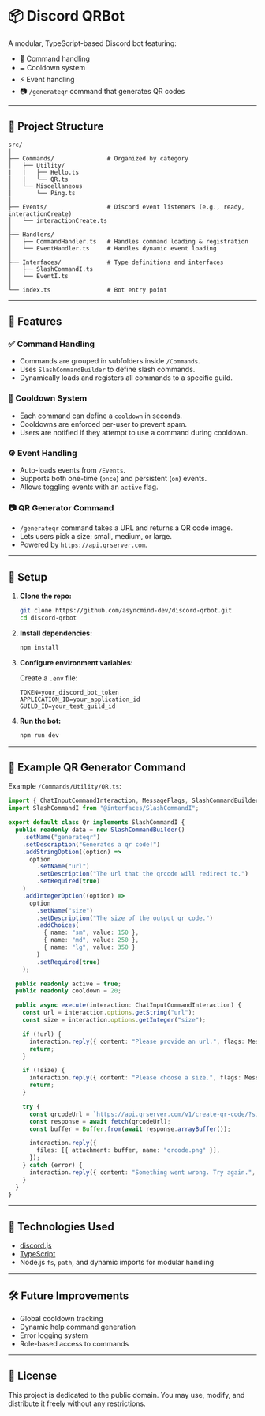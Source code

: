 # 📦 Discord QRBot

A modular, TypeScript-based Discord bot featuring:

- 🧠 Command handling
- 🗕️ Cooldown system
- ⚡ Event handling
- 📷 `/generateqr` command that generates QR codes

---

## 📁 Project Structure

```
src/
│
├── Commands/               # Organized by category
│   ├── Utility/
|   |   ├── Hello.ts  
│   |   └── QR.ts
│   └── Miscellaneous
|       └── Ping.ts
│
├── Events/                 # Discord event listeners (e.g., ready, interactionCreate)
│   └── interactionCreate.ts
│
├── Handlers/
│   ├── CommandHandler.ts   # Handles command loading & registration
│   └── EventHandler.ts     # Handles dynamic event loading
│
├── Interfaces/             # Type definitions and interfaces
│   ├── SlashCommandI.ts
│   └── EventI.ts
│
└── index.ts                # Bot entry point
```

---

## 🚀 Features

### ✅ Command Handling

- Commands are grouped in subfolders inside `/Commands`.
- Uses `SlashCommandBuilder` to define slash commands.
- Dynamically loads and registers all commands to a specific guild.

### 🔁 Cooldown System

- Each command can define a `cooldown` in seconds.
- Cooldowns are enforced per-user to prevent spam.
- Users are notified if they attempt to use a command during cooldown.

### ⚙️ Event Handling

- Auto-loads events from `/Events`.
- Supports both one-time (`once`) and persistent (`on`) events.
- Allows toggling events with an `active` flag.

### 📷 QR Generator Command

- `/generateqr` command takes a URL and returns a QR code image.
- Lets users pick a size: small, medium, or large.
- Powered by `https://api.qrserver.com`.

---

## 🔧 Setup

1. **Clone the repo:**

   ```bash
   git clone https://github.com/asyncmind-dev/discord-qrbot.git
   cd discord-qrbot
   ```

2. **Install dependencies:**

   ```bash
   npm install
   ```

3. **Configure environment variables:**

   Create a `.env` file:

   ```env
   TOKEN=your_discord_bot_token
   APPLICATION_ID=your_application_id
   GUILD_ID=your_test_guild_id
   ```

4. **Run the bot:**

   ```bash
   npm run dev
   ```

---

## 🧪 Example QR Generator Command

Example `/Commands/Utility/QR.ts`:

```ts
import { ChatInputCommandInteraction, MessageFlags, SlashCommandBuilder } from "discord.js";
import SlashCommandI from "@interfaces/SlashCommandI";

export default class Qr implements SlashCommandI {
  public readonly data = new SlashCommandBuilder()
    .setName("generateqr")
    .setDescription("Generates a qr code!")
    .addStringOption((option) =>
      option
        .setName("url")
        .setDescription("The url that the qrcode will redirect to.")
        .setRequired(true)
    )
    .addIntegerOption((option) =>
      option
        .setName("size")
        .setDescription("The size of the output qr code.")
        .addChoices(
          { name: "sm", value: 150 },
          { name: "md", value: 250 },
          { name: "lg", value: 350 }
        )
        .setRequired(true)
    );

  public readonly active = true;
  public readonly cooldown = 20;

  public async execute(interaction: ChatInputCommandInteraction) {
    const url = interaction.options.getString("url");
    const size = interaction.options.getInteger("size");

    if (!url) {
      interaction.reply({ content: "Please provide an url.", flags: MessageFlags.Ephemeral });
      return;
    }

    if (!size) {
      interaction.reply({ content: "Please choose a size.", flags: MessageFlags.Ephemeral });
      return;
    }

    try {
      const qrcodeUrl = `https://api.qrserver.com/v1/create-qr-code/?size=${size}x${size}&data=${encodeURIComponent(url)}`;
      const response = await fetch(qrcodeUrl);
      const buffer = Buffer.from(await response.arrayBuffer());

      interaction.reply({
        files: [{ attachment: buffer, name: "qrcode.png" }],
      });
    } catch (error) {
      interaction.reply({ content: "Something went wrong. Try again.", flags: MessageFlags.Ephemeral });
    }
  }
}
```

---

## 🧠 Technologies Used

- [discord.js](https://discord.js.org/)
- [TypeScript](https://www.typescriptlang.org/)
- Node.js `fs`, `path`, and dynamic imports for modular handling

---

## 🛠️ Future Improvements

- Global cooldown tracking
- Dynamic help command generation
- Error logging system
- Role-based access to commands

---

## 📄 License

This project is dedicated to the public domain.
You may use, modify, and distribute it freely without any restrictions.

